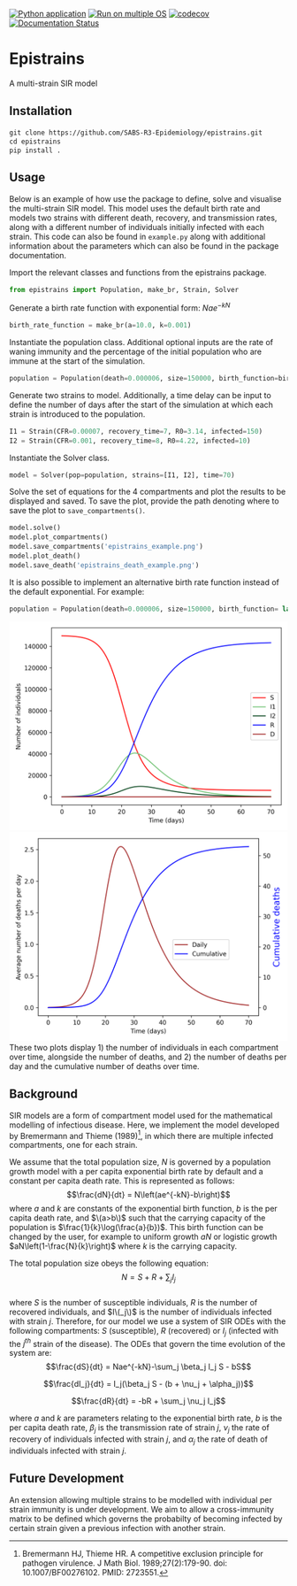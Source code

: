 [![Python application](https://github.com/SABS-R3-Epidemiology/epistrains/actions/workflows/python-app.yml/badge.svg)](https://github.com/SABS-R3-Epidemiology/epistrains/actions/workflows/python-app.yml)
[![Run on multiple OS](https://github.com/SABS-R3-Epidemiology/epistrains/actions/workflows/os-tests.yml/badge.svg)](https://github.com/SABS-R3-Epidemiology/epistrains/actions/workflows/os-tests.yml)
[![codecov](https://codecov.io/gh/SABS-R3-Epidemiology/epistrains/branch/main/graph/badge.svg?token=UEYRNK9UE7)](https://codecov.io/gh/SABS-R3-Epidemiology/epistrains)
[![Documentation Status](https://readthedocs.org/projects/epistrains/badge/?version=latest)](https://epistrains.readthedocs.io/en/latest/?badge=latest)

# Epistrains

A multi-strain SIR model


## Installation

```
git clone https://github.com/SABS-R3-Epidemiology/epistrains.git
cd epistrains
pip install .
```

## Usage

Below is an example of how use the package to define, solve and visualise the multi-strain SIR model. This model uses the default birth rate and models two strains with different death, recovery, and transmission rates, along with a different number of individuals initially infected with each strain. This code can also be found in `example.py` along with additional information about the parameters which can also be found in the package documentation.

Import the relevant classes and functions from the epistrains package.
```python
from epistrains import Population, make_br, Strain, Solver
```
Generate a birth rate function with exponential form: $Nae^{-kN}$
``` python
birth_rate_function = make_br(a=10.0, k=0.001)
```
Instantiate the population class. Additional optional inputs are the rate of waning immunity and the percentage of the initial population who are immune at the start of the simulation.
``` python
population = Population(death=0.000006, size=150000, birth_function=birth_rate_function)
```
Generate two strains to model. Additionally, a time delay can be input to define the number of days after the start of the simulation at which each strain is introduced to the population.
```python
I1 = Strain(CFR=0.00007, recovery_time=7, R0=3.14, infected=150)
I2 = Strain(CFR=0.001, recovery_time=8, R0=4.22, infected=10)
```
Instantiate the Solver class.
```python
model = Solver(pop=population, strains=[I1, I2], time=70)
```
Solve the set of equations for the 4 compartments and plot the results to be displayed and saved. To save the plot, provide the path denoting where to save the plot to `save_compartments()`.
```python
model.solve()
model.plot_compartments()
model.save_compartments('epistrains_example.png')
model.plot_death()
model.save_death('epistrains_death_example.png')
```

It is also possible to implement an alternative birth rate function instead of the default exponential. For example:
```python
population = Population(death=0.000006, size=150000, birth_function= lambda N: 0.0005*N)
```

![Example output 1](https://github.com/SABS-R3-Epidemiology/epistrains/blob/e39e3543788219b74c05d3ed875a54d288c9431a/epistrains_example.png)
![Example output 2](https://github.com/SABS-R3-Epidemiology/epistrains/blob/e39e3543788219b74c05d3ed875a54d288c9431a/epistrains_death_example.png)
These two plots display 1) the number of individuals in each compartment over time, alongside the number of deaths, and 2) the number of deaths per day and the cumulative number of deaths over time.
## Background

SIR models are a form of compartment model used for the mathematical modelling of infectious disease. Here, we implement the model developed by Bremermann and Thieme (1989)[^1], in which there are multiple infected compartments, one for each strain.

We assume that the total population size, $N$ is governed by a population growth model with a per capita exponential birth rate by default and a constant per capita death rate. This is represented as follows:
$$\frac{dN}{dt} = N\left(ae^{-kN}-b\right)$$
where $a$ and $k$ are constants of the exponential birth function, $b$ is the per capita death rate, and $\(a>b\)$ such that the carrying capacity of the population is $\frac{1}{k}\log(\frac{a}{b})$. This birth function can be changed by the user, for example to uniform growth $aN$ or logistic growth $aN\left(1-\frac{N}{k}\right)$ where $k$ is the carrying capacity.  

The total population size obeys the following equation:
$$N = S + R + \sum_{j} I_j$$  
where $S$ is the number of susceptible individuals, $R$ is the number of recovered individuals, and $I\(_j\)$ is the number of individuals infected with strain $j$.
Therefore, for our model we use a system of SIR ODEs with the following compartments: $S$ (susceptible), $R$ (recovered) or $I_j$ (infected with the $j^{th}$ strain of the disease). The ODEs that govern the time evolution of the system are:  
$$\frac{dS}{dt} = Nae^{-kN}-\sum_j \beta_j I_j S - bS$$

$$\frac{dI_j}{dt} = I_j(\beta_j S - (b + \nu_j + \alpha_j))$$

$$\frac{dR}{dt} = -bR + \sum_j \nu_j I_j$$

where $a$ and $k$ are parameters relating to the exponential birth rate, $b$ is the per capita death rate, $\beta_j$ is the transmission rate of strain $j$, $\nu_j$ the rate of recovery of individuals infected with strain $j$, and $\alpha_j$ the rate of death of individuals infected with strain $j$.


[^1]: Bremermann HJ, Thieme HR. A competitive exclusion principle for pathogen virulence. J Math Biol. 1989;27(2):179-90. doi: 10.1007/BF00276102. PMID: 2723551.

## Future Development

An extension allowing multiple strains to be modelled with individual per strain immunity is under development.
We aim to allow a cross-immunity matrix to be defined which governs the probabilty of becoming infected by certain strain given a previous infection with another strain.
